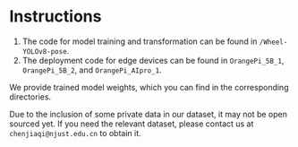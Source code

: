 # Instructions
1. The code for model training and transformation can be found in `/Wheel-YOLOv8-pose`.
2. The deployment code for edge devices can be found in `OrangePi_5B_1`, `OrangePi_5B_2`, and `OrangePi_AIpro_1`.

We provide trained model weights, which you can find in the corresponding directories.

Due to the inclusion of some private data in our dataset, it may not be open sourced yet. If you need the relevant dataset, please contact us at `chenjiaqi@njust.edu.cn` to obtain it.
